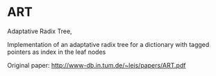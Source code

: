 ART
===

Adaptative Radix Tree,

Implementation of an adaptative radix tree for a dictionary with tagged pointers as index in the leaf nodes

Original paper: http://www-db.in.tum.de/~leis/papers/ART.pdf
